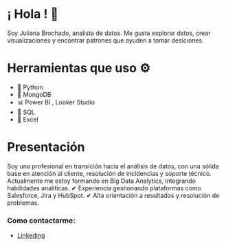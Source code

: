 # ¡ Hola ! 👋
Soy Juliana Brochado, analista de datos. Me gusta explorar dstos, crear visualizaciones y encontrar patrones que ayuden a tomar desiciones.

# Herramientas que uso ⚙️

- 🐍 Python  
- 🍃 MongoDB  
- 📊 Power BI  , Looker Studio
- 🧮 SQL  
- 📗 Excel

# Presentación
Soy una profesional en transición hacia el análisis de datos, con una sólida base en atención al cliente, resolución de incidencias y soporte técnico. Actualmente me estoy formando en Big Data Analytics, integrando habilidades analíticas. 
✔ Experiencia gestionando plataformas como Salesforce, Jira y HubSpot.
✔ Alta orientación a resultados y resolución de problemas.

### Como contactarme: 
- [Linkeding](https://www.linkedin.com/in/julianabrochado/)
